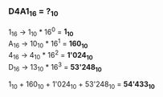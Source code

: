 ### D4A1<sub>16</sub> = ?<sub>10</sub>

1<sub>16</sub>  ->  1<sub>10</sub> * 16<sup>0</sup> = **1<sub>10</sub>**<br>
A<sub>16</sub>  ->  10<sub>10</sub> * 16<sup>1</sup> = **160<sub>10</sub>**<br>
4<sub>16</sub>  ->  4<sub>10</sub> * 16<sup>2</sup> = **1'024<sub>10</sub>**<br>
D<sub>16</sub>  ->  13<sub>10</sub> * 16<sup>3</sup> = **53'248<sub>10</sub>**<br>

1<sub>10</sub> + 160<sub>10</sub> + 1'024<sub>10</sub> + 53'248<sub>10</sub> = **54'433<sub>10</sub>**
